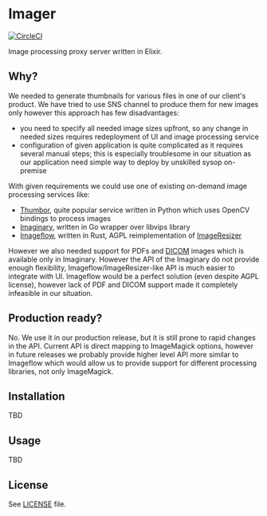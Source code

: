 # Imager
[![CircleCI](https://circleci.com/gh/appunite/imager.svg?style=svg)](https://circleci.com/gh/appunite/imager)

Image processing proxy server written in Elixir.

## Why?

We needed to generate thumbnails for various files in one of our client's
product.  We have tried to use SNS channel to produce them for new images only
however this approach has few disadvantages:

- you need to specify all needed image sizes upfront, so any change in needed
  sizes requires redeployment of UI and image processing service
- configuration of given application is quite complicated as it requires several
  manual steps; this is especially troublesome in our situation as our
  application need simple way to deploy by unskilled sysop on-premise

With given requirements we could use one of existing on-demand image processing
services like:

- [Thumbor](https://github.com/thumbor/thumbor), quite popular service written
  in Python which uses OpenCV bindings to process images
- [Imaginary](https://github.com/h2non/imaginary), written in Go wrapper over
  libvips library
- [Imageflow](https://github.com/imazen/imageflow), written in Rust, AGPL
  reimplementation of [ImageResizer](https://imageresizing.net)

However we also needed support for PDFs and [DICOM][] images which is available
only in Imaginary.  However the API of the Imaginary do not provide enough
flexibility, Imageflow/ImageResizer-like API is much easier to integrate with
UI.  Imageflow would be a perfect solution (even despite AGPL license), however
lack of PDF and DICOM support made it completely infeasible in our situation.

## Production ready?

No.  We use it in our production release, but it is still prone to rapid changes
in the API.  Current API is direct mapping to ImageMagick options, however in
future releases we probably provide higher level API more similar to Imageflow
which would allow us to provide support for different processing libraries, not
only ImageMagick.

## Installation

TBD

## Usage

TBD

## License

See [LICENSE](LICENSE) file.

[DICOM]: https://en.wikipedia.org/wiki/DICOM "DICOM - Wikipedia"
